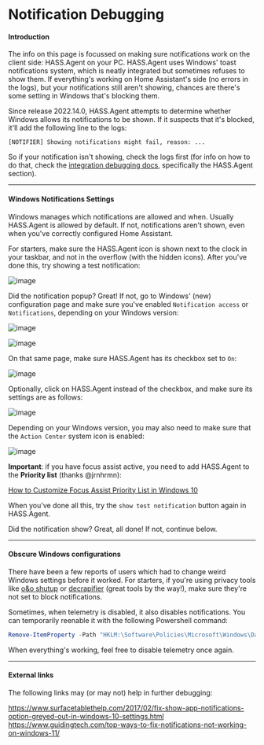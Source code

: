 # Notification Debugging

#### Introduction

The info on this page is focussed on making sure notifications work on the client side: HASS.Agent on your PC. HASS.Agent uses Windows' toast notifications system, which is neatly integrated but sometimes refuses to show them. If everything's working on Home Assistant's side (no errors in the logs), but your notifications still aren't showing, chances are there's some setting in Windows that's blocking them.

Since release 2022.14.0, HASS.Agent attempts to determine whether Windows allows its notifications to be shown. If it suspects that it's blocked, it'll add the following line to the logs:

`[NOTIFIER] Showing notifications might fail, reason: ...`

So if your notification isn't showing, check the logs first (for info on how to do that, check the [integration debugging docs](https://hassagent.readthedocs.io/en/latest/integration/debugging/#hassagent), specifically the HASS.Agent section).

----

#### Windows Notifications Settings

Windows manages which notifications are allowed and when. Usually HASS.Agent is allowed by default. If not, notifications aren't shown, even when you've correctly configured Home Assistant.

For starters, make sure the HASS.Agent icon is shown next to the clock in your taskbar, and not in the overflow (with the hidden icons). After you've done this, try showing a test notification:

![image](https://user-images.githubusercontent.com/81011038/203734681-2996439d-edc4-404e-a4e5-74ba4c9038d5.png)

Did the notification popup? Great! If not, go to Windows' (new) configuration page and make sure you've enabled `Notification access` or `Notifications`, depending on your Windows version:

![image](https://user-images.githubusercontent.com/81011038/160234660-4cf9875b-7961-4e52-882b-2e92cf14bf0a.png)

![image](https://user-images.githubusercontent.com/81011038/160234677-2ec285b7-2236-48a0-808c-1744c7940453.png)

On that same page, make sure HASS.Agent has its checkbox set to `On`:

![image](https://user-images.githubusercontent.com/81011038/160234705-37d0a079-b5e5-472a-9809-8629d5cf0b46.png)

Optionally, click on HASS.Agent instead of the checkbox, and make sure its settings are as follows:

![image](https://user-images.githubusercontent.com/81011038/160234724-db2f6336-d6d2-46c0-9856-52438a115ed6.png)

Depending on your Windows version, you may also need to make sure that the `Action Center` system icon is enabled:

![image](https://user-images.githubusercontent.com/81011038/160234962-8a1df96d-9aef-4771-a686-2b1b2b04bb87.png)

**Important**: if you have focus assist active, you need to add HASS.Agent to the **Priority list** (thanks @jrnhrmn):

[How to Customize Focus Assist Priority List in Windows 10](https://www.tenforums.com/tutorials/102205-customize-focus-assist-priority-list-windows-10-a.html)

When you've done all this, try the `show test notification` button again in HASS.Agent. 

Did the notification show? Great, all done! If not, continue below.

----

#### Obscure Windows configurations

There have been a few reports of users which had to change weird Windows settings before it worked. For starters, if you're using privacy tools like [o&o shutup](https://www.oo-software.com/en/shutup10) or [decrapifier](https://github.com/n1snt/Windows-Decrapifier) (great tools by the way!), make sure they're not set to block notifications.

Sometimes, when telemetry is disabled, it also disables notifications. You can temporarily reenable it with the following Powershell command:

```powershell
Remove-ItemProperty -Path "HKLM:\Software\Policies\Microsoft\Windows\DataCollection" -Name "AllowTelemetry"
```

When everything's working, feel free to disable telemetry once again.

----

#### External links

The following links may (or may not) help in further debugging:

https://www.surfacetablethelp.com/2017/02/fix-show-app-notifications-option-greyed-out-in-windows-10-settings.html
https://www.guidingtech.com/top-ways-to-fix-notifications-not-working-on-windows-11/
